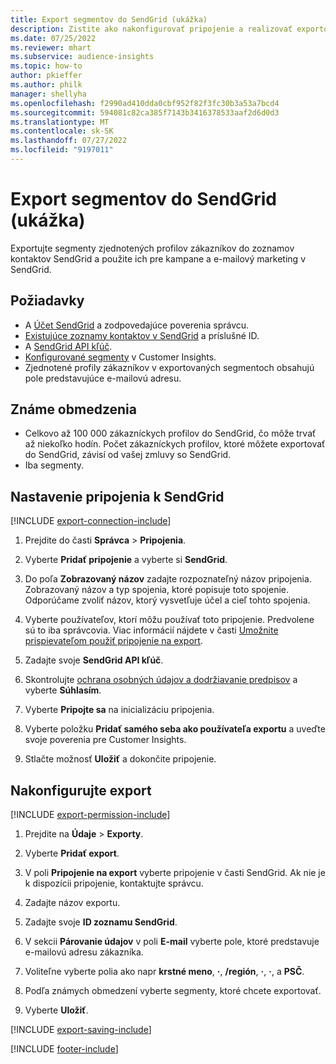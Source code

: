 ```yaml
---
title: Export segmentov do SendGrid (ukážka)
description: Zistite ako nakonfigurovať pripojenie a realizovať exportovanie do SendGrid.
ms.date: 07/25/2022
ms.reviewer: mhart
ms.subservice: audience-insights
ms.topic: how-to
author: pkieffer
ms.author: philk
manager: shellyha
ms.openlocfilehash: f2990ad410dda0cbf952f82f3fc30b3a53a7bcd4
ms.sourcegitcommit: 594081c82ca385f7143b3416378533aaf2d6d0d3
ms.translationtype: MT
ms.contentlocale: sk-SK
ms.lasthandoff: 07/27/2022
ms.locfileid: "9197011"
---
```

# <a name="export-segments-to-sendgrid-preview"></a>Export segmentov do SendGrid (ukážka)

Exportujte segmenty zjednotených profilov zákazníkov do zoznamov kontaktov SendGrid a použite ich pre kampane a e-mailový marketing v SendGrid.

## <a name="prerequisites"></a>Požiadavky

- A [Účet SendGrid](https://sendgrid.com/) a zodpovedajúce poverenia správcu.
- [Existujúce zoznamy kontaktov v SendGrid](https://sendgrid.com/docs/ui/managing-contacts/create-and-manage-contacts/#manage-contacts) a príslušné ID.
- A [SendGrid API kľúč](https://sendgrid.com/docs/ui/account-and-settings/api-keys/).
- [Konfigurované segmenty](segments.md) v Customer Insights.
- Zjednotené profily zákazníkov v exportovaných segmentoch obsahujú pole predstavujúce e-mailovú adresu.

## <a name="known-limitations"></a>Známe obmedzenia

- Celkovo až 100 000 zákazníckych profilov do SendGrid, čo môže trvať až niekoľko hodín. Počet zákazníckych profilov, ktoré môžete exportovať do SendGrid, závisí od vašej zmluvy so SendGrid.
- Iba segmenty.

## <a name="set-up-connection-to-sendgrid"></a>Nastavenie pripojenia k SendGrid

[!INCLUDE [export-connection-include](includes/export-connection-admn.md)]

1. Prejdite do časti **Správca** > **Pripojenia**.

1. Vyberte **Pridať pripojenie** a vyberte si **SendGrid**.

1. Do poľa **Zobrazovaný názov** zadajte rozpoznateľný názov pripojenia. Zobrazovaný názov a typ spojenia, ktoré popisuje toto spojenie. Odporúčame zvoliť názov, ktorý vysvetľuje účel a cieľ tohto spojenia.

1. Vyberte používateľov, ktorí môžu používať toto pripojenie. Predvolene sú to iba správcovia. Viac informácií nájdete v časti [Umožnite prispievateľom použiť pripojenie na export](connections.md#allow-contributors-to-use-a-connection-for-exports).

1. Zadajte svoje **SendGrid API kľúč**.

1. Skontrolujte [ochrana osobných údajov a dodržiavanie predpisov](connections.md#data-privacy-and-compliance) a vyberte **Súhlasím**.

1. Vyberte **Pripojte sa** na inicializáciu pripojenia.

1. Vyberte položku **Pridať samého seba ako používateľa exportu** a uveďte svoje poverenia pre Customer Insights.

1. Stlačte možnosť **Uložiť** a dokončite pripojenie.

## <a name="configure-an-export"></a>Nakonfigurujte export

[!INCLUDE [export-permission-include](includes/export-permission.md)]

1. Prejdite na **Údaje** > **Exporty**.

1. Vyberte **Pridať export**.

1. V poli **Pripojenie na export** vyberte pripojenie v časti SendGrid. Ak nie je k dispozícii pripojenie, kontaktujte správcu.

1. Zadajte názov exportu.

1. Zadajte svoje **ID zoznamu SendGrid**.

1. V sekcii **Párovanie údajov** v poli **E-mail** vyberte pole, ktoré predstavuje e-mailovú adresu zákazníka.

1. Voliteľne vyberte polia ako napr **krstné meno**, **·**, **/región**, **·**, **·**, a **PSČ**.

1. Podľa známych obmedzení vyberte segmenty, ktoré chcete exportovať.

1. Vyberte **Uložiť**.

[!INCLUDE [export-saving-include](includes/export-saving.md)]

[!INCLUDE [footer-include](includes/footer-banner.md)]
